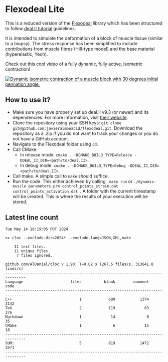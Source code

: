 # Flexodeal Lite
This is a reduced version of the [Flexodeal](https://github.com/javieralmonacid/flexodeal) library which has been structured to follow [deal.II tutorial](https://www.dealii.org/current/doxygen/deal.II/Tutorial.html) guidelines. 

It is intended to simulate the deformation of a block of muscle tissue (similar to a biopsy). The stress response has been simplified to include contributions from muscle fibres (Hill-type model) and the base material (hyperelastic, Yeoh).

Check out this cool video of a fully dynamic, fully active, isometric contraction!

[![Dynamic isometric contraction of a muscle block with 30 degrees initial pennation angle.](reports/dynamic-isometric-contraction.png)](https://youtu.be/CCTiSV1Vl7o)




## How to use it?

- Make sure you have properly set up deal.II v9.3 (or newer) and its dependencies. For more information, visit [their website](http://www.dealii.org).
- Clone the repository using your SSH keys: ```git clone git@github.com:javieralmonacid/flexodeal.git```. Download the repository as a .zip if you do not want to track your changes or you do not have a GitHub account.
- Navigate to the Flexodeal folder using ```cd```.
- Call CMake:
    - In release mode: ```cmake . -DCMAKE_BUILD_TYPE=Release -DDEAL_II_DIR=<path/to/deal.II>```.
    - In debug mode: ```cmake . -DCMAKE_BUILD_TYPE=Debug -DDEAL_II_DIR=<path/to/deal.II>```.
- Call make. A simple call to ```make``` should suffice.
- Run the code. This either achieved by calling ``` make run``` or ```./dynamic-muscle parameters.prm control_points_strain.dat control_points_activation.dat ```. A folder with the current timestamp will be created. This is where the results of your execution will be stored.

## Latest line count

```
Tue May 14 18:19:05 PDT 2024

>> cloc --exclude-dir=2024* --exclude-lang=JSON,XML,make .
    
    11 text files.
    11 unique files.                              
     7 files ignored.

github.com/AlDanial/cloc v 1.90  T=0.02 s (267.5 files/s, 313641.8 lines/s)
-------------------------------------------------------------------------------
Language                     files          blank        comment           code
-------------------------------------------------------------------------------
C++                              1            680           1374           3142
TeX                              2            119             83            376
Markdown                         1             14              0             35
CMake                            1              6             15             18
-------------------------------------------------------------------------------
SUM:                             5            819           1472           3571
-------------------------------------------------------------------------------

```